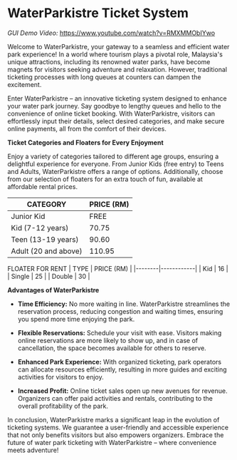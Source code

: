# WaterParkistre Ticket System

*GUI Demo Video:* https://www.youtube.com/watch?v=RMXMMObIYwo


Welcome to WaterParkistre, your gateway to a seamless and efficient water park experience! In a world where tourism plays a pivotal role, Malaysia's unique attractions, including its renowned water parks, have become magnets for visitors seeking adventure and relaxation. However, traditional ticketing processes with long queues at counters can dampen the excitement.

Enter WaterParkistre – an innovative ticketing system designed to enhance your water park journey. Say goodbye to lengthy queues and hello to the convenience of online ticket booking. With WaterParkistre, visitors can effortlessly input their details, select desired categories, and make secure online payments, all from the comfort of their devices.


**Ticket Categories and Floaters for Every Enjoyment**

Enjoy a variety of categories tailored to different age groups, ensuring a delightful experience for everyone. From Junior Kids (free entry) to Teens and Adults, WaterParkistre offers a range of options. Additionally, choose from our selection of floaters for an extra touch of fun, available at affordable rental prices.

| CATEGORY         | PRICE (RM) |
|------------------|------------|
| Junior Kid       | FREE       |
| Kid (7-12 years) | 70.75      |
| Teen (13-19 years)| 90.60      |
| Adult (20 and above)| 110.95    |


FLOATER FOR RENT
| TYPE   | PRICE (RM) |
|--------|------------|
| Kid    | 16         |
| Single | 25         |
| Double | 30         |


**Advantages of WaterParkistre**

- **Time Efficiency:** No more waiting in line. WaterParkistre streamlines the reservation process, reducing congestion and waiting times, ensuring you spend more time enjoying the park.

- **Flexible Reservations:** Schedule your visit with ease. Visitors making online reservations are more likely to show up, and in case of cancellation, the space becomes available for others to reserve.

- **Enhanced Park Experience:** With organized ticketing, park operators can allocate resources efficiently, resulting in more guides and exciting activities for visitors to enjoy.

- **Increased Profit:** Online ticket sales open up new avenues for revenue. Organizers can offer paid activities and rentals, contributing to the overall profitability of the park.

In conclusion, WaterParkistre marks a significant leap in the evolution of ticketing systems. We guarantee a user-friendly and accessible experience that not only benefits visitors but also empowers organizers. Embrace the future of water park ticketing with WaterParkistre – where convenience meets adventure!
